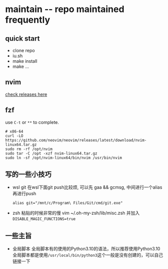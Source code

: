 # maintain -- repo maintained frequently
## quick start
- clone repo
- iu.sh
- make install
- make ...

## nvim
[check releases here](https://github.com/neovim/neovim/releases)

## fzf
use `C-t` or `**` to complete.
```shell
# x86-64
curl -LO https://github.com/neovim/neovim/releases/latest/download/nvim-linux64.tar.gz
sudo rm -rf /opt/nvim
sudo tar -C /opt -xzf nvim-linux64.tar.gz
sudo ln -sf /opt/nvim-linux64/bin/nvim /usr/bin/nvim
```

## 写的一些小技巧

- wsl git
    在wsl下面git push比较烦, 可以先 gaa && gcmsg, 中间进行一个alias 再进行push
    ```shell
    alias git="/mnt/c/Program\ Files/Git/cmd/git.exe"
    ```
- zsh
    粘贴的时候非常的慢
    vim ~/.oh-my-zsh/lib/misc.zsh 并加入`DISABLE_MAGIC_FUNCTIONS=true`

    

## 一些主旨

- 全局脚本
    全局脚本有的使用的Python3.10的语法，所以推荐使用Python3.10
    全局脚本都是使用`/usr/local/bin/python3`这个一般是没有创建的，可以自己链接一下


